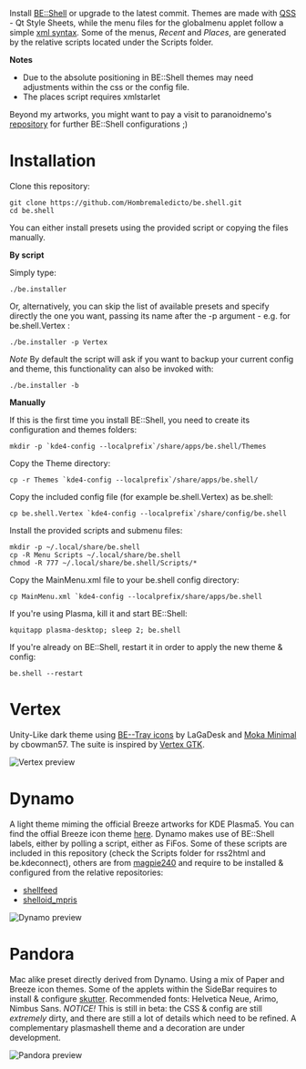 Install [BE::Shell](http://sourceforge.net/p/be-shell/code/ci/master/tree/) or upgrade to the latest commit.
Themes are made with [QSS](http://qt-project.org/doc/qt-4.8/stylesheet-reference.html) - Qt Style Sheets, while the menu files for the globalmenu applet follow a simple [xml syntax](http://sourceforge.net/p/be-shell/wiki/Menu%20reference/).
Some of the menus, *Recent* and *Places*, are generated by the relative scripts located under the Scripts folder.

**Notes** 

- Due to the absolute positioning in BE::Shell themes may need adjustments within the css or the config file.
- The places script requires xmlstarlet

Beyond my artworks, you might want to pay a visit to paranoidnemo's [repository](https://github.com/ParanoidNemo/archlinux) for further BE::Shell configurations ;)

Installation
======

Clone this repository:

    git clone https://github.com/Hombremaledicto/be.shell.git
    cd be.shell
    
You can either install presets using the provided script or copying the files manually.
   
**By script**

Simply type:

    ./be.installer
    
Or, alternatively, you can skip the list of available presets and specify directly the one you want, passing its name after the -p argument - e.g. for be.shell.Vertex :

    ./be.installer -p Vertex
    
*Note* By default the script will ask if you want to backup your current config and theme, this functionality can also be invoked with:

    ./be.installer -b
    
 **Manually**
 
If this is the first time you install BE::Shell, you need to create its configuration and themes folders:

    mkdir -p `kde4-config --localprefix`/share/apps/be.shell/Themes
 
Copy the Theme directory: 

    cp -r Themes `kde4-config --localprefix`/share/apps/be.shell/

Copy the included config file (for example be.shell.Vertex) as be.shell:

    cp be.shell.Vertex `kde4-config --localprefix`/share/config/be.shell

Install the provided scripts and submenu files:

    mkdir -p ~/.local/share/be.shell
    cp -R Menu Scripts ~/.local/share/be.shell 
    chmod -R 777 ~/.local/share/be.shell/Scripts/*

Copy the MainMenu.xml file to your be.shell config directory:

    cp MainMenu.xml `kde4-config --localprefix/share/apps/be.shell
    
If you're using Plasma, kill it and start BE::Shell:

    kquitapp plasma-desktop; sleep 2; be.shell
    
If you're already on BE::Shell, restart it in order to apply the new theme & config:

    be.shell --restart


Vertex
======

Unity-Like dark theme using [BE--Tray icons](http://be-desk.deviantart.com/art/Be-Tray-Icons-16px-364645083) by LaGaDesk and [Moka Minimal](http://cbowman57.deviantart.com/art/Moka-Minimal-and-Faba-Minimal-Icon-Sets-482927307) by cbowman57.
The suite is inspired by [Vertex GTK](http://horst3180.deviantart.com/art/Vertex-Theme-470663601).


![Vertex preview](https://lh5.googleusercontent.com/-h83zA_HCRVQ/VGYMxGGvQOI/AAAAAAAAC7I/eNZRGMB8qW4/w1058-h595-no/schermata662.png "Vertex")

Dynamo
======

A light theme miming the official Breeze artworks for KDE Plasma5. You can find the offial Breeze icon theme [here](https://github.com/NitruxSA/plasma-next-icons).
Dynamo makes use of BE::Shell labels, either by polling a script, either as FiFos. Some of these scripts are included in this repository (check the Scripts folder for rss2html and be.kdeconnect), others are from [magpie240](https://github.com/magpie240) and require to be installed & configured from the relative repositories:

- [shellfeed](https://github.com/magpie240/shellfeed)
- [shelloid_mpris](https://github.com/magpie240/shelloid_mpris)

![Dynamo preview](https://raw.githubusercontent.com/Hombremaledicto/be.shell/master/Pictures/Dynamo.png "Dynamo")

Pandora
======

Mac alike preset directly derived from Dynamo. Using a mix of Paper and Breeze icon themes. 
Some of the applets within the SideBar requires to install & configure [skutter](https://github.com/Bedevil/skutter).
  Recommended fonts: Helvetica Neue, Arimo, Nimbus Sans.
  *NOTICE!* This is still in beta: the CSS & config are still *extremely* dirty, and there are still a lot of details which need to be refined.   A complementary plasmashell theme and a decoration are under development.


![Pandora preview](https://raw.githubusercontent.com/Hombremaledicto/be.shell/master/Pictures/Pandora.png "Pandora")
